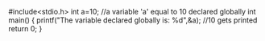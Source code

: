 #include<stdio.h>
int a=10; //a variable 'a' equal to 10 declared globally
int main()
{
		printf("The variable declared globally is: %d",&a); //10 gets printed
return 0;
}
